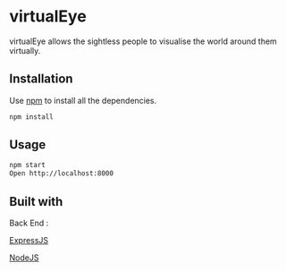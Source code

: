 # virtualEye

virtualEye allows the sightless people to visualise the world around them virtually.

## Installation

Use [npm](https://www.npmjs.com/) to install all the dependencies.

```bash
npm install
```

## Usage

```bash
npm start
Open http://localhost:8000
```

## Built with

Back End :

[ExpressJS](https://expressjs.com)

[NodeJS](https://nodejs.org)
